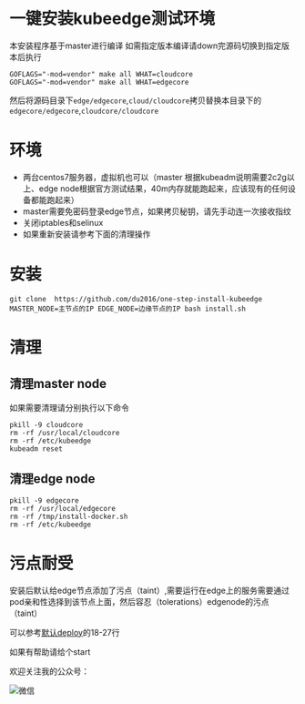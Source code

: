 # 一键安装kubeedge测试环境

本安装程序基于master进行编译
如需指定版本编译请down完源码切换到指定版本后执行

```
GOFLAGS="-mod=vendor" make all WHAT=cloudcore
GOFLAGS="-mod=vendor" make all WHAT=edgecore
```

然后将源码目录下`edge/edgecore`,`cloud/cloudcore`拷贝替换本目录下的`edgecore/edgecore`,`cloudcore/cloudcore`

# 环境

- 两台centos7服务器，虚拟机也可以（master 根据kubeadm说明需要2c2g以上、edge node根据官方测试结果，40m内存就能跑起来，应该现有的任何设备都能跑起来）
- master需要免密码登录edge节点，如果拷贝秘钥，请先手动连一次接收指纹
- 关闭iptables和selinux
- 如果重新安装请参考下面的清理操作

# 安装

```
git clone  https://github.com/du2016/one-step-install-kubeedge
MASTER_NODE=主节点的IP EDGE_NODE=边缘节点的IP bash install.sh
```

# 清理

## 清理master node

如果需要清理请分别执行以下命令
```
pkill -9 cloudcore
rm -rf /usr/local/cloudcore
rm -rf /etc/kubeedge
kubeadm reset
```

## 清理edge node
```
pkill -9 edgecore
rm -rf /usr/local/edgecore
rm -rf /tmp/install-docker.sh
rm -rf /etc/kubeedge
```


# 污点耐受

安装后默认给edge节点添加了污点（taint）,需要运行在edge上的服务需要通过pod亲和性选择到该节点上面，然后容忍（tolerations）edgenode的污点（taint）

可以参考[默认deploy](./yamls/deploy.yaml)的18-27行


如果有帮助请给个start

欢迎关注我的公众号：

![微信](http://q08i5y6c2.bkt.clouddn.com/qrcode_for_gh_7457c3b1bfab_258.jpg)
